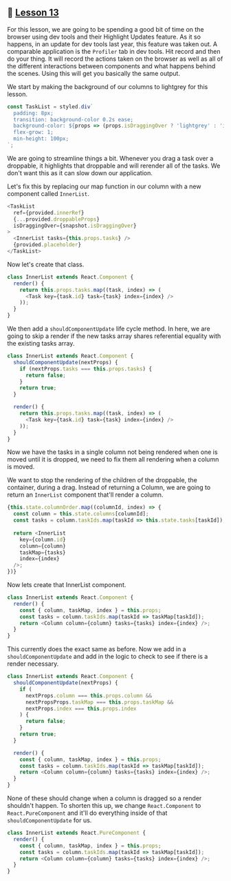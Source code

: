 ## :movie_camera: [Lesson 13](https://egghead.io/lessons/react-optimize-performance-in-react-beautiful-dnd-with-shouldcomponentupdate-and-purecomponent)

For this lesson, we are going to be spending a good bit of time on the browser using dev tools and their Highlight Updates feature. As it so happens, in an update for dev tools last year, this feature was taken out. A comparable application is the `Profiler` tab in dev tools. Hit record and then do your thing. It will record the actions taken on the browser as well as all of the different interactions between components and what happens behind the scenes. Using this will get you basically the same output. 


We start by making the background of our columns to lightgrey for this lesson. 

```js
const TaskList = styled.div`
  padding: 8px;
  transition: background-color 0.2s ease;
  background-color: ${props => (props.isDraggingOver ? 'lightgrey' : 'inherit')};
  flex-grow: 1;
  min-height: 100px;
`;
```

We are going to streamline things a bit. Whenever you drag a task over a droppable, it highlights that droppable and will rerender all of the tasks. We don't want this as it can slow down our application. 

Let's fix this by replacing our map function in our column with a new component called `InnerList`. 

```js
<TaskList
  ref={provided.innerRef}
  {...provided.droppableProps}
  isDraggingOver={snapshot.isDraggingOver}
>
  <InnerList tasks={this.props.tasks} />
  {provided.placeholder}
</TaskList>
```

Now let's create that class. 

```js
class InnerList extends React.Component {
  render() {
    return this.props.tasks.map((task, index) => (
      <Task key={task.id} task={task} index={index} />
    ));
  }
}
```

We then add a `shouldComponentUpdate` life cycle method. In here, we are going to skip a render if the new tasks array shares referential equality with the existing tasks array. 

```js
class InnerList extends React.Component {
  shouldComponentUpdate(nextProps) {
    if (nextProps.tasks === this.props.tasks) {
      return false;
    }
    return true;
  }

  render() {
    return this.props.tasks.map((task, index) => (
      <Task key={task.id} task={task} index={index} />
    ));
  }
}
```

Now we have the tasks in a single column not being rendered when one is moved until it is dropped, we need to fix them all rendering when a column is moved. 

We want to stop the rendering of the children of the droppable, the container, during a drag. Instead of returning a Column, we are going to return an `InnerList` component that'll render a column. 

```js
{this.state.columnOrder.map((columnId, index) => {
  const column = this.state.columns[columnId];
  const tasks = column.taskIds.map(taskId => this.state.tasks[taskId]);
  
  return <InnerList 
    key={column.id} 
    column={column} 
    taskMap={tasks} 
    index={index}
  />;
})}
```

Now lets create that InnerList component. 

```js
class InnerList extends React.Component {
  render() {
    const { column, taskMap, index } = this.props;
    const tasks = column.taskIds.map(taskId => taskMap[taskId]);
    return <Column column={column} tasks={tasks} index={index} />;
  }
}
```

This currently does the exact same as before. Now we add in a `shouldComponentUpdate` and add in the logic to check to see if there is a render necessary. 

```js
class InnerList extends React.Component {
  shouldComponentUpdate(nextProps) {
    if (
      nextProps.column === this.props.column &&
      nextPropsProps.taskMap === this.props.taskMap &&
      nextProps.index === this.props.index
    ) {
      return false;
    }
    return true;
  }

  render() {
    const { column, taskMap, index } = this.props;
    const tasks = column.taskIds.map(taskId => taskMap[taskId]);
    return <Column column={column} tasks={tasks} index={index} />;
  }
}
```

None of these should change when a column is dragged so a render shouldn't happen. To shorten this up, we change `React.Component` to `React.PureComponent` and it'll do everything inside of that `shouldComponentUpdate` for us. 

```js
class InnerList extends React.PureComponent {
  render() {
    const { column, taskMap, index } = this.props;
    const tasks = column.taskIds.map(taskId => taskMap[taskId]);
    return <Column column={column} tasks={tasks} index={index} />;
  }
}
```